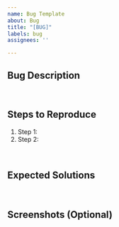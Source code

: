 ```yaml
---
name: Bug Template
about: Bug
title: "[BUG]"
labels: bug
assignees: ''

---
```


## Bug Description
<!-- A clear and concise description of what the bug is. -->
<br>

## Steps to Reproduce
<!-- Steps to reproduce the behavior -->
1. Step 1: 
2. Step 2: 
<br>

## Expected Solutions
<!-- A clear and concise description of how you expect to solve the issue. -->
<br>

## Screenshots (Optional)
<!-- If applicable, add screenshots to help explain your problem. -->
<br>
